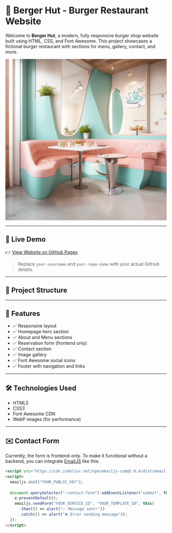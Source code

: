 # 🍔 Berger Hut - Burger Restaurant Website

Welcome to **Berger Hut**, a modern, fully responsive burger shop website built using HTML, CSS, and Font Awesome. This project showcases a fictional burger restaurant with sections for menu, gallery, contact, and more.

![Berger Hut Screenshot](./website%20for%20burger%20shop/gallery1.webp)

---

## 🔗 Live Demo

👉 [View Website on GitHub Pages](https://your-username.github.io/your-repo-name)

> Replace `your-username` and `your-repo-name` with your actual GitHub details.

---

## 📂 Project Structure


---

## 📌 Features

- ✅ Responsive layout
- ✅ Homepage hero section
- ✅ About and Menu sections
- ✅ Reservation form (frontend only)
- ✅ Contact section
- ✅ Image gallery
- ✅ Font Awesome social icons
- ✅ Footer with navigation and links

---

## 🛠 Technologies Used

- HTML5
- CSS3
- Font Awesome CDN
- WebP images (for performance)

---

## ✉️ Contact Form

Currently, the form is frontend-only. To make it functional without a backend, you can integrate [EmailJS](https://www.emailjs.com/) like this:

```html
<script src="https://cdn.jsdelivr.net/npm/emailjs-com@2.6.4/dist/email.min.js"></script>
<script>
  emailjs.init("YOUR_PUBLIC_KEY");

  document.querySelector(".contact-form").addEventListener("submit", function(e) {
    e.preventDefault();
    emailjs.sendForm("YOUR_SERVICE_ID", "YOUR_TEMPLATE_ID", this)
      .then(() => alert("✅ Message sent!"))
      .catch(() => alert("❌ Error sending message"));
  });
</script>
